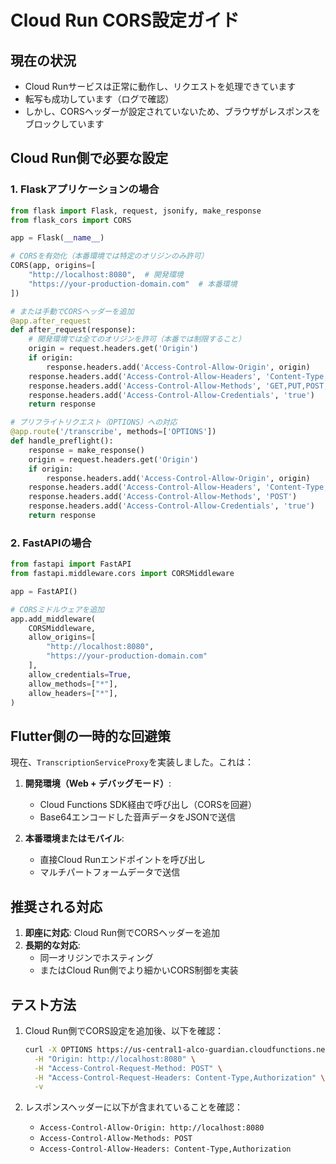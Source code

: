 # Cloud Run CORS設定ガイド

## 現在の状況
- Cloud Runサービスは正常に動作し、リクエストを処理できています
- 転写も成功しています（ログで確認）
- しかし、CORSヘッダーが設定されていないため、ブラウザがレスポンスをブロックしています

## Cloud Run側で必要な設定

### 1. Flaskアプリケーションの場合

```python
from flask import Flask, request, jsonify, make_response
from flask_cors import CORS

app = Flask(__name__)

# CORSを有効化（本番環境では特定のオリジンのみ許可）
CORS(app, origins=[
    "http://localhost:8080",  # 開発環境
    "https://your-production-domain.com"  # 本番環境
])

# または手動でCORSヘッダーを追加
@app.after_request
def after_request(response):
    # 開発環境では全てのオリジンを許可（本番では制限すること）
    origin = request.headers.get('Origin')
    if origin:
        response.headers.add('Access-Control-Allow-Origin', origin)
    response.headers.add('Access-Control-Allow-Headers', 'Content-Type,Authorization')
    response.headers.add('Access-Control-Allow-Methods', 'GET,PUT,POST,DELETE,OPTIONS')
    response.headers.add('Access-Control-Allow-Credentials', 'true')
    return response

# プリフライトリクエスト（OPTIONS）への対応
@app.route('/transcribe', methods=['OPTIONS'])
def handle_preflight():
    response = make_response()
    origin = request.headers.get('Origin')
    if origin:
        response.headers.add('Access-Control-Allow-Origin', origin)
    response.headers.add('Access-Control-Allow-Headers', 'Content-Type,Authorization')
    response.headers.add('Access-Control-Allow-Methods', 'POST')
    response.headers.add('Access-Control-Allow-Credentials', 'true')
    return response
```

### 2. FastAPIの場合

```python
from fastapi import FastAPI
from fastapi.middleware.cors import CORSMiddleware

app = FastAPI()

# CORSミドルウェアを追加
app.add_middleware(
    CORSMiddleware,
    allow_origins=[
        "http://localhost:8080",
        "https://your-production-domain.com"
    ],
    allow_credentials=True,
    allow_methods=["*"],
    allow_headers=["*"],
)
```

## Flutter側の一時的な回避策

現在、`TranscriptionServiceProxy`を実装しました。これは：

1. **開発環境（Web + デバッグモード）**: 
   - Cloud Functions SDK経由で呼び出し（CORSを回避）
   - Base64エンコードした音声データをJSONで送信

2. **本番環境またはモバイル**:
   - 直接Cloud Runエンドポイントを呼び出し
   - マルチパートフォームデータで送信

## 推奨される対応

1. **即座に対応**: Cloud Run側でCORSヘッダーを追加
2. **長期的な対応**: 
   - 同一オリジンでホスティング
   - またはCloud Run側でより細かいCORS制御を実装

## テスト方法

1. Cloud Run側でCORS設定を追加後、以下を確認：
   ```bash
   curl -X OPTIONS https://us-central1-alco-guardian.cloudfunctions.net/transcribe \
     -H "Origin: http://localhost:8080" \
     -H "Access-Control-Request-Method: POST" \
     -H "Access-Control-Request-Headers: Content-Type,Authorization" \
     -v
   ```

2. レスポンスヘッダーに以下が含まれていることを確認：
   - `Access-Control-Allow-Origin: http://localhost:8080`
   - `Access-Control-Allow-Methods: POST`
   - `Access-Control-Allow-Headers: Content-Type,Authorization`